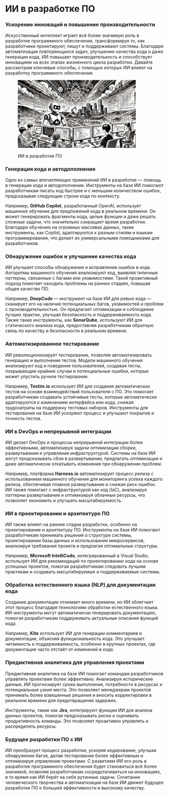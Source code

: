 # ИИ в разработке ПО

### Ускорение инноваций и повышение производительности

Искусственный интеллект играет всё более значимую роль в разработке программного обеспечения, трансформируя то, как разработчики проектируют, пишут и поддерживают системы. Благодаря автоматизации повторяющихся задач, улучшению качества кода и даже генерации кода, ИИ повышает производительность и способствует инновациям на всех этапах жизненного цикла разработки. Давайте рассмотрим ключевые способы, с помощью которых ИИ влияет на разработку программного обеспечения.

<div align="left"><figure><img src="../../../.gitbook/assets/ai-in-software-development-min (1).png" alt="" width="375"><figcaption><p>ИИ в разработке ПО</p></figcaption></figure></div>

### Генерация кода и автодополнение

Одно из самых впечатляющих применений ИИ в разработке — помощь в генерации кода и автодополнении. Инструменты на базе ИИ помогают разработчикам писать код быстрее и с меньшим количеством ошибок, предсказывая следующие строки кода по контексту.

Например, **GitHub Copilot**, разработанный OpenAI, использует машинное обучение для предложений кода в реальном времени. Он может генерировать фрагменты кода, целые функции и даже решать сложные задачи, что значительно сокращает время разработки. Благодаря обучению на огромных массивах данных, такие инструменты, как Copilot, адаптируются к разным стилям и языкам программирования, что делает их универсальными помощниками для разработчиков.

### Обнаружение ошибок и улучшение качества кода

ИИ улучшает способы обнаружения и исправления ошибок в коде. Алгоритмы машинного обучения анализируют код, выявляя типичные паттерны, связанные с багами или уязвимостями. Такой проактивный подход помогает находить проблемы на ранних стадиях, повышая общее качество ПО.

Например, **DeepCode** — инструмент на базе ИИ для ревью кода — сканирует его на наличие потенциальных багов, уязвимостей и проблем с производительностью. Он предлагает оптимизации и соблюдение лучших практик, улучшая безопасность и поддерживаемость кода. Также такие инструменты, как **SonarQube**, используют ИИ для статического анализа кода, предоставляя разработчикам обратную связь по качеству и безопасности в реальном времени.

### Автоматизированное тестирование

ИИ революционизирует тестирование, позволяя автоматизировать генерацию и выполнение тестов. Модели машинного обучения анализируют код и поведение пользователей, создавая тесты, покрывающие крайние случаи и потенциальные ошибки, которые может упустить ручное тестирование.

Например, **Testim.io** использует ИИ для создания автоматических тестов на основе взаимодействий пользователя с ПО. Это помогает разработчикам создавать устойчивые тесты, которые автоматически адаптируются к изменениям интерфейса или кода, снижая трудозатраты на поддержку тестовых наборов. Инструменты для тестирования на базе ИИ ускоряют процесс и улучшают покрытие и точность тестов.

### ИИ в DevOps и непрерывной интеграции

ИИ делает DevOps и процессы непрерывной интеграции более эффективными, автоматизируя задачи оптимизации сборки, развертывания и управления инфраструктурой. Системы на базе ИИ могут предсказывать сбои в развертывании, предлагать оптимизации и даже автоматически откатывать изменения при обнаружении проблем.

Например, платформа **Harness.io** автоматизирует процесс релиза с использованием машинного обучения для мониторинга успеха каждого релиза, обеспечивая плавное развертывание и снижая риск ошибок. ИИ также помогает с инфраструктурой как код (IaC), анализируя паттерны развертывания и оптимизируя облачные ресурсы, что позволяет экономить и улучшать масштабируемость.

### ИИ в проектировании и архитектуре ПО

ИИ также влияет на ранние стадии разработки, особенно на проектирование и архитектуру ПО. Инструменты на базе ИИ помогают разработчикам принимать решения о структуре системы, проектировании базы данных и использовании микросервисов, анализируя требования проекта и предлагая оптимальные структуры.

Например, **Microsoft IntelliCode**, интегрированный в Visual Studio, использует ИИ для рекомендаций по проектированию кода на основе успешных проектов, помогая разработчикам следовать лучшим практикам и создавать масштабируемые и поддерживаемые системы.

### Обработка естественного языка (NLP) для документации кода

Создание документации отнимает много времени, но ИИ облегчает этот процесс благодаря технологиям обработки естественного языка. ИИ-инструменты могут автоматически генерировать документацию, помогая разработчикам поддерживать актуальные описания функций кода.

Например, **Kite** использует ИИ для генерации комментариев и документации, объясняя функциональность кода. Это улучшает читаемость и поддерживаемость, особенно в крупных проектах, где документация часто отстаёт от изменений в коде.

### Предиктивная аналитика для управления проектами

Предиктивная аналитика на базе ИИ помогает командам разработчиков управлять проектами более эффективно. Анализируя исторические данные, ИИ прогнозирует сроки выполнения, потребности в ресурсах и потенциальные узкие места. Это позволяет менеджерам проектов принимать более взвешенные решения и вносить корректировки в реальном времени для предотвращения задержек.

Инструменты, такие как **Jira**, интегрируют функции ИИ для анализа данных проектов, помогая предсказывать риски и оценивать продуктивность команды. Это позволяет проактивно управлять и распределять ресурсы.

### Будущее разработки ПО с ИИ

ИИ преобразует процесс разработки, ускоряя кодирование, улучшая обнаружение багов, делая тестирование более эффективным и оптимизируя управление проектами. С развитием ИИ его роль в разработке программного обеспечения будет становиться всё более значимой, позволяя разработчикам сосредотачиваться на инновациях, в то время как ИИ берёт на себя рутинные задачи. Сочетание человеческого творчества и автоматизации на базе ИИ движет будущее разработки ПО к большей эффективности и высокому качеству.
